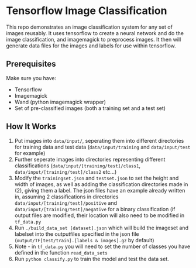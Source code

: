 # Tensorflow Image Classification
This repo demonstrates an image classification system for any set of images reusably. It uses tensorflow to create a neural network and do the image classification, and imagemagick to preprocess images. It then will generate data files for the images and labels for use within tensorflow. 

## Prerequisites
Make sure you have:
* Tensorflow
* Imagemagick
* Wand (python imagemagick wrapper)
* Set of pre-classified images (both a training set and a test set)
 
## How It Works

1. Put images into ```data/input/```, seperating them into different directories for training data and test data (```data/input/training``` and ```data/input/test``` for example)
2. Further seperate images into directories representing different classifications (```data/input/[training/test]/class1```, ```data/input/[training/test]/class2``` etc...)
3. Modify the ```trainingset.json``` and ```testset.json``` to set the height and width of images, as well as adding the classification directories made in (2), giving them a label. The json files have an example already written in, assuming 2 classifications in directories ```data/input/[training/test]/positive``` and ```data/input/[training/test]/negative``` for a binary classification (if output files are modified, their location will also need to be modified in ```tf_data.py```
4. Run ```./build_data_set [dataset].json``` which will build the imageset and labelset into the outputfiles specified in the json file (```output/TF[test/train].[labels & images].gz``` by default)
5. Note - in ```tf_data.py``` you will need to set the number of classes you have defined in the function ```read_data_sets```
6. Run ```python classify.py``` to train the model and test the data set. 

